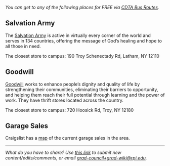 _You can get to any of the following places for FREE via [CDTA Bus Routes](Bus%20and%20Transportation%20CDTA%20Map.md###CDTA%20-%20Capital%20District%20Transportation%20Authority)._
## Salvation Army
The [Salvation Army](https://www.salvationarmyusa.org/usn/) is active in virtually every corner of the world and serves in 134 countries, offering the message of God’s healing and hope to all those in need.

The closest store to campus: 190 Troy Schenectady Rd, Latham, NY 12110

## Goodwill
[Goodwill](https://www.goodwill.org/) works to enhance people’s dignity and quality of life by strengthening their communities, eliminating their barriers to opportunity, and helping them reach their full potential through learning and the power of work.
They have thrift stores located across the country.

The closest store to campus: 720 Hoosick Rd, Troy, NY 12180


## Garage Sales
Craigslist has a [map](https://albany.craigslist.org/search/gms#search=1~map~0~0~43.1295~-74.9310~42.4820~-72.8784) of the current garage sales in the area.


---
_What do you have to share? Use [this link](https://forms.office.com/r/vc4mzPFJLv) to submit new content/edits/comments, or email [grad-council+grad-wiki@rpi.edu](mailto:grad-council+grad-wiki@rpi.edu)._